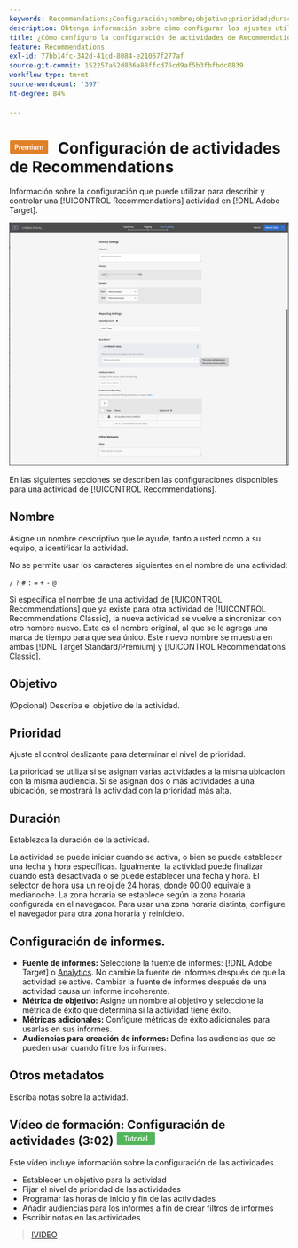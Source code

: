 ```yaml
---
keywords: Recommendations;Configuración;nombre;objetivo;prioridad;duración;configuración de informes;otros metadatos
description: Obtenga información sobre cómo configurar los ajustes utilizados para describir y controlar una actividad de Recommendations en Adobe Target.
title: ¿Cómo configuro la configuración de actividades de Recommendations?
feature: Recommendations
exl-id: 77bb14fc-342d-41cd-8084-e21067f277af
source-git-commit: 152257a52d836a88ffcd76cd9af5b3fbfbdc0839
workflow-type: tm+mt
source-wordcount: '397'
ht-degree: 84%

---
```


# ![PREMIUM](/help/main/assets/premium.png) Configuración de actividades de Recommendations

Información sobre la configuración que puede utilizar para describir y controlar una [!UICONTROL Recommendations] actividad en [!DNL Adobe Target].

![Página Objetivos y configuración de Recommendations](/help/main/c-recommendations/t-create-recs-activity/assets/recs-settings.png)

En las siguientes secciones se describen las configuraciones disponibles para una actividad de [!UICONTROL Recommendations].

## Nombre

Asigne un nombre descriptivo que le ayude, tanto a usted como a su equipo, a identificar la actividad.

No se permite usar los caracteres siguientes en el nombre de una actividad:

`/`
`?`
`#`
`:`
`=`
`+`
`-`
`@`

Si especifica el nombre de una actividad de [!UICONTROL Recommendations] que ya existe para otra actividad de [!UICONTROL Recommendations Classic], la nueva actividad se vuelve a sincronizar con otro nombre nuevo. Este es el nombre original, al que se le agrega una marca de tiempo para que sea único. Este nuevo nombre se muestra en ambas [!DNL Target Standard/Premium] y [!UICONTROL Recommendations Classic].

## Objetivo

(Opcional) Describa el objetivo de la actividad.

## Prioridad

Ajuste el control deslizante para determinar el nivel de prioridad.

La prioridad se utiliza si se asignan varias actividades a la misma ubicación con la misma audiencia. Si se asignan dos o más actividades a una ubicación, se mostrará la actividad con la prioridad más alta.

## Duración

Establezca la duración de la actividad.

La actividad se puede iniciar cuando se activa, o bien se puede establecer una fecha y hora específicas. Igualmente, la actividad puede finalizar cuando está desactivada o se puede establecer una fecha y hora. El selector de hora usa un reloj de 24 horas, donde 00:00 equivale a medianoche. La zona horaria se establece según la zona horaria configurada en el navegador. Para usar una zona horaria distinta, configure el navegador para otra zona horaria y reinícielo.

## Configuración de informes. 

* **Fuente de informes:** Seleccione la fuente de informes: [!DNL Adobe Target] o [Analytics](/help/main/c-integrating-target-with-mac/a4t/a4t.md). No cambie la fuente de informes después de que la actividad se active. Cambiar la fuente de informes después de una actividad causa un informe incoherente.
* **Métrica de objetivo:** Asigne un nombre al objetivo y seleccione la métrica de éxito que determina si la actividad tiene éxito.
* **Métricas adicionales:** Configure métricas de éxito adicionales para usarlas en sus informes.
* **Audiencias para creación de informes:** Defina las audiencias que se pueden usar cuando filtre los informes.

## Otros metadatos

Escriba notas sobre la actividad.

## Vídeo de formación: Configuración de actividades (3:02) ![Distintivo del tutorial](/help/main/assets/tutorial.png)

Este vídeo incluye información sobre la configuración de las actividades.

* Establecer un objetivo para la actividad
* Fijar el nivel de prioridad de las actividades
* Programar las horas de inicio y fin de las actividades
* Añadir audiencias para los informes a fin de crear filtros de informes
* Escribir notas en las actividades

>[!VIDEO](https://video.tv.adobe.com/v/17381)
